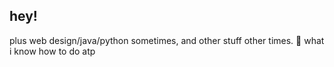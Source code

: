 ## hey!
plus web design/java/python sometimes, and other stuff other times.
🌱 
what i know how to do atp

